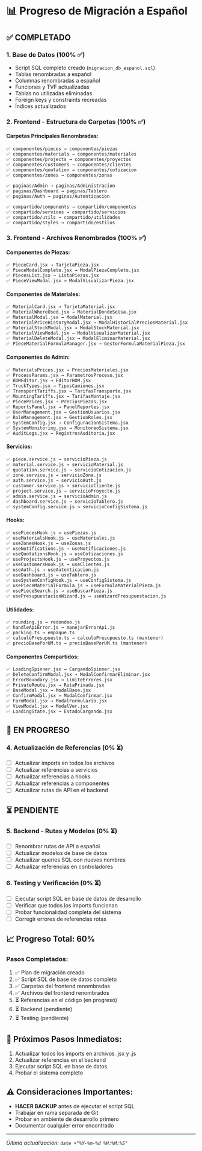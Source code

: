 # 📊 Progreso de Migración a Español

## ✅ COMPLETADO

### 1. Base de Datos (100% ✅)
- Script SQL completo creado (`migracion_db_espanol.sql`)
- Tablas renombradas a español
- Columnas renombradas a español
- Funciones y TVF actualizadas
- Tablas no utilizadas eliminadas
- Foreign keys y constraints recreadas
- Índices actualizados

### 2. Frontend - Estructura de Carpetas (100% ✅)

#### Carpetas Principales Renombradas:
```
✅ componentes/pieces → componentes/piezas
✅ componentes/materials → componentes/materiales
✅ componentes/projects → componentes/proyectos
✅ componentes/customers → componentes/clientes
✅ componentes/quotation → componentes/cotizacion
✅ componentes/zones → componentes/zonas

✅ paginas/Admin → paginas/Administracion
✅ paginas/Dashboard → paginas/Tablero
✅ paginas/Auth → paginas/Autenticacion

✅ compartido/components → compartido/componentes
✅ compartido/services → compartido/servicios
✅ compartido/utils → compartido/utilidades
✅ compartido/styles → compartido/estilos
```

### 3. Frontend - Archivos Renombrados (100% ✅)

#### Componentes de Piezas:
```
✅ PieceCard.jsx → TarjetaPieza.jsx
✅ PieceModalComplete.jsx → ModalPiezaCompleto.jsx
✅ PiecesList.jsx → ListaPiezas.jsx
✅ PieceViewModal.jsx → ModalVisualizarPieza.jsx
```

#### Componentes de Materiales:
```
✅ MaterialCard.jsx → TarjetaMaterial.jsx
✅ MaterialWhereUsed.jsx → MaterialDondeSeUsa.jsx
✅ MaterialModal.jsx → ModalMaterial.jsx
✅ MaterialPriceHistoryModal.jsx → ModalHistorialPreciosMaterial.jsx
✅ MaterialStockModal.jsx → ModalStockMaterial.jsx
✅ MaterialViewModal.jsx → ModalVisualizarMaterial.jsx
✅ MaterialDeleteModal.jsx → ModalEliminarMaterial.jsx
✅ PieceMaterialFormulaManager.jsx → GestorFormulaMaterialPieza.jsx
```

#### Componentes de Admin:
```
✅ MaterialsPrices.jsx → PreciosMateriales.jsx
✅ ProcessParams.jsx → ParametrosProceso.jsx
✅ BOMEditor.jsx → EditorBOM.jsx
✅ TruckTypes.jsx → TiposCamiones.jsx
✅ TransportTariffs.jsx → TarifasTransporte.jsx
✅ MountingTariffs.jsx → TarifasMontaje.jsx
✅ PiecePrices.jsx → PreciosPiezas.jsx
✅ ReportsPanel.jsx → PanelReportes.jsx
✅ UserManagement.jsx → GestionUsuarios.jsx
✅ RoleManagement.jsx → GestionRoles.jsx
✅ SystemConfig.jsx → ConfiguracionSistema.jsx
✅ SystemMonitoring.jsx → MonitoreoSistema.jsx
✅ AuditLogs.jsx → RegistrosAuditoria.jsx
```

#### Servicios:
```
✅ piece.service.js → servicioPieza.js
✅ material.service.js → servicioMaterial.js
✅ quotation.service.js → servicioCotizacion.js
✅ zone.service.js → servicioZona.js
✅ auth.service.js → servicioAuth.js
✅ customer.service.js → servicioCliente.js
✅ project.service.js → servicioProyecto.js
✅ admin.service.js → servicioAdmin.js
✅ dashboard.service.js → servicioTablero.js
✅ systemConfig.service.js → servicioConfigSistema.js
```

#### Hooks:
```
✅ usePiecesHook.js → usePiezas.js
✅ useMaterialsHook.js → useMateriales.js
✅ useZonesHook.js → useZonas.js
✅ useNotifications.js → useNotificaciones.js
✅ useQuotationsHook.js → useCotizaciones.js
✅ useProjectsHook.js → useProyectos.js
✅ useCustomersHook.js → useClientes.js
✅ useAuth.js → useAutenticacion.js
✅ useDashboard.js → useTablero.js
✅ useSystemConfigHook.js → useConfigSistema.js
✅ usePieceMaterialFormula.js → useFormulaMaterialPieza.js
✅ usePieceSearch.js → useBuscarPieza.js
✅ usePresupuestacionWizard.js → useWizardPresupuestacion.js
```

#### Utilidades:
```
✅ rounding.js → redondeo.js
✅ handleApiError.js → manejarErrorApi.js
✅ packing.ts → empaque.ts
✅ calculoPresupuesto.ts → calculoPresupuesto.ts (mantener)
✅ precioBasePorUM.ts → precioBasePorUM.ts (mantener)
```

#### Componentes Compartidos:
```
✅ LoadingSpinner.jsx → CargandoSpinner.jsx
✅ DeleteConfirmModal.jsx → ModalConfirmarEliminar.jsx
✅ ErrorBoundary.jsx → LimiteErrores.jsx
✅ PrivateRoute.jsx → RutaPrivada.jsx
✅ BaseModal.jsx → ModalBase.jsx
✅ ConfirmModal.jsx → ModalConfirmar.jsx
✅ FormModal.jsx → ModalFormulario.jsx
✅ ViewModal.jsx → ModalVer.jsx
✅ LoadingState.jsx → EstadoCargando.jsx
```

## 🔄 EN PROGRESO

### 4. Actualización de Referencias (0% ⏳)
- [ ] Actualizar imports en todos los archivos
- [ ] Actualizar referencias a servicios
- [ ] Actualizar referencias a hooks
- [ ] Actualizar referencias a componentes
- [ ] Actualizar rutas de API en el backend

## ⏳ PENDIENTE

### 5. Backend - Rutas y Modelos (0% ⏳)
- [ ] Renombrar rutas de API a español
- [ ] Actualizar modelos de base de datos
- [ ] Actualizar queries SQL con nuevos nombres
- [ ] Actualizar referencias en controladores

### 6. Testing y Verificación (0% ⏳)
- [ ] Ejecutar script SQL en base de datos de desarrollo
- [ ] Verificar que todos los imports funcionan
- [ ] Probar funcionalidad completa del sistema
- [ ] Corregir errores de referencias rotas

## 📈 Progreso Total: 60%

### Pasos Completados:
1. ✅ Plan de migración creado
2. ✅ Script SQL de base de datos completo
3. ✅ Carpetas del frontend renombradas
4. ✅ Archivos del frontend renombrados
5. ⏳ Referencias en el código (en progreso)
6. ⏳ Backend (pendiente)
7. ⏳ Testing (pendiente)

## 🎯 Próximos Pasos Inmediatos:
1. Actualizar todos los imports en archivos .jsx y .js
2. Actualizar referencias en el backend
3. Ejecutar script SQL en base de datos
4. Probar el sistema completo

## ⚠️ Consideraciones Importantes:
- **HACER BACKUP** antes de ejecutar el script SQL
- Trabajar en rama separada de Git
- Probar en ambiente de desarrollo primero
- Documentar cualquier error encontrado

---

*Última actualización: `date +"%Y-%m-%d %H:%M:%S"`*